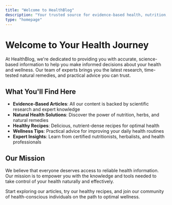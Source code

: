 ```yaml
---
title: "Welcome to HealthBlog"
description: "Your trusted source for evidence-based health, nutrition, and wellness information. Discover natural solutions, healthy recipes, and expert advice for optimal living."
type: "homepage"
---
```


# Welcome to Your Health Journey

At HealthBlog, we're dedicated to providing you with accurate, science-based information to help you make informed decisions about your health and wellness. Our team of experts brings you the latest research, time-tested natural remedies, and practical advice you can trust.

## What You'll Find Here

- **Evidence-Based Articles**: All our content is backed by scientific research and expert knowledge
- **Natural Health Solutions**: Discover the power of nutrition, herbs, and natural remedies  
- **Healthy Recipes**: Delicious, nutrient-dense recipes for optimal health
- **Wellness Tips**: Practical advice for improving your daily health routines
- **Expert Insights**: Learn from certified nutritionists, herbalists, and health professionals

## Our Mission

We believe that everyone deserves access to reliable health information. Our mission is to empower you with the knowledge and tools needed to take control of your health naturally and effectively.

Start exploring our articles, try our healthy recipes, and join our community of health-conscious individuals on the path to optimal wellness.